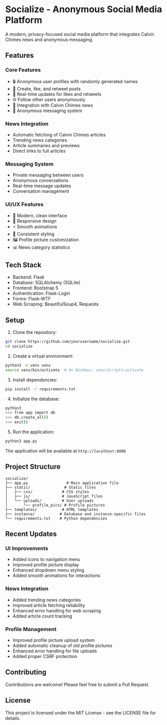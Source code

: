 # Socialize - Anonymous Social Media Platform

A modern, privacy-focused social media platform that integrates Calvin Chimes news and anonymous messaging.

## Features

### Core Features
- 🔒 Anonymous user profiles with randomly generated names
- 📝 Create, like, and retweet posts
- 🔄 Real-time updates for likes and retweets
- 🌐 Follow other users anonymously
- 📰 Integration with Calvin Chimes news
- 💬 Anonymous messaging system

### News Integration
- Automatic fetching of Calvin Chimes articles
- Trending news categories
- Article summaries and previews
- Direct links to full articles

### Messaging System
- Private messaging between users
- Anonymous conversations
- Real-time message updates
- Conversation management

### UI/UX Features
- 🎨 Modern, clean interface
- 📱 Responsive design
- ⚡ Smooth animations
- 🌙 Consistent styling
- 🖼️ Profile picture customization
- 📊 News category statistics

## Tech Stack
- Backend: Flask
- Database: SQLAlchemy (SQLite)
- Frontend: Bootstrap 5
- Authentication: Flask-Login
- Forms: Flask-WTF
- Web Scraping: BeautifulSoup4, Requests

## Setup

1. Clone the repository:
```bash
git clone https://github.com/yourusername/socialize.git
cd socialize
```

2. Create a virtual environment:
```bash
python3 -m venv venv
source venv/bin/activate  # On Windows: venv\Scripts\activate
```

3. Install dependencies:
```bash
pip install -r requirements.txt
```

4. Initialize the database:
```bash
python3
>>> from app import db
>>> db.create_all()
>>> exit()
```

5. Run the application:
```bash
python3 app.py
```

The application will be available at `http://localhost:8080`

## Project Structure
```
socialize/
├── app.py                 # Main application file
├── static/               # Static files
│   ├── css/             # CSS styles
│   ├── js/              # JavaScript files
│   └── uploads/         # User uploads
│       └── profile_pics/ # Profile pictures
├── templates/           # HTML templates
├── instance/           # Database and instance-specific files
└── requirements.txt    # Python dependencies
```

## Recent Updates

### UI Improvements
- Added icons to navigation menu
- Improved profile picture display
- Enhanced dropdown menu styling
- Added smooth animations for interactions

### News Integration
- Added trending news categories
- Improved article fetching reliability
- Enhanced error handling for web scraping
- Added article count tracking

### Profile Management
- Improved profile picture upload system
- Added automatic cleanup of old profile pictures
- Enhanced error handling for file uploads
- Added proper CSRF protection

## Contributing
Contributions are welcome! Please feel free to submit a Pull Request.

## License
This project is licensed under the MIT License - see the LICENSE file for details.
